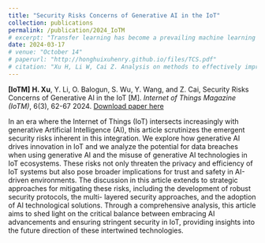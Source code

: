 ```yaml
---
title: "Security Risks Concerns of Generative AI in the IoT"
collection: publications
permalink: /publication/2024_IoTM
# excerpt: "Transfer learning has become a prevailing machine learning technique thanks to its superiority in learning knowledge from limited training data for prediction. In the existing works, collection and collaboration are two major approaches to realize the improvement of transfer learning performance. Even though the effectiveness of these approaches has been validated in extensive experiments, there lacks the support of theoretical analysis. Consequently, how to enhance transfer learning effectively is an open problem. In light of this, in this paper, we thoroughly and deeply study the methods of improving transfer learning performance in order to provide the guidelines for applying transfer learning in real applications. Through our proof process, critical conclusions are drawn to help learn the motivation of implementing collection and collaboration, the performance gap between collection and collaboration, and the impacts of data sharing strategies on transfer learning in collaboration. These conclusions can further build a theoretical foundation for future research on transfer learning."
date: 2024-03-17
# venue: "October 14"
# paperurl: "http://honghuixuhenry.github.io/files/TCS.pdf"
# citation: "Xu H, Li W, Cai Z. Analysis on methods to effectively improve transfer learning performance[J]. Theoretical Computer Science, 2023, 940: 90-107."
---
```


**[IoTM]** **H. Xu**, Y. Li, O. Balogun, S. Wu, Y. Wang, and Z. Cai, Security Risks Concerns of Generative AI in the IoT [M]. _Internet of Things Magazine (IoTM)_, 6(3), 62-67 2024. [Download paper here](http://honghuixuhenry.github.io/files/IoTM.pdf)

In an era where the Internet of Things (IoT) intersects increasingly with generative Artificial Intelligence (AI), this article scrutinizes the emergent security risks inherent in this integration. We explore how generative AI drives innovation in IoT and we analyze the potential for data breaches when using generative AI and the misuse of generative AI technologies in IoT ecosystems. These risks not only threaten the privacy and efficiency of IoT systems but also pose broader implications for trust and safety in AI-driven environments. The discussion in this article extends to strategic approaches for mitigating these risks, including the development of robust security protocols, the multi- layered security approaches, and the adoption of AI technological solutions. Through a comprehensive analysis, this article aims to shed light on the critical balance between embracing AI advancements and ensuring stringent security in IoT, providing insights into the future direction of these intertwined technologies.
